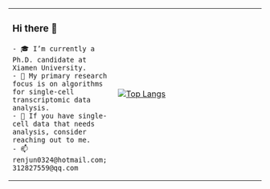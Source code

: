 
<table>
  <tr>
    <td valign="top" style="width: 200px"><h3>Hi there 👋</h3>
    
    - 🎓 I’m currently a Ph.D. candidate at Xiamen University.
    - 🧬 My primary research focus is on algorithms for single-cell transcriptomic data analysis.
    - 💬 If you have single-cell data that needs analysis, consider reaching out to me.
    - 📫 renjun0324@hotmail.com; 312827559@qq.com

<td valign="middle" style="width: 500px">
  
[![Top Langs](https://github-readme-stats.vercel.app/api/top-langs/?username=renjun0324&layout=compact)](https://github.com/anuraghazra/github-readme-stats)

</td>
  </tr>
</table>
